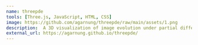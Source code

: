 ```yaml
---
name: threepde
tools: [Three.js, JavaScript, HTML, CSS]
image: https://github.com/agarnung/threepde/raw/main/assets/1.png
description:  A 3D visualization of image evolution under partial differential equations 
external_url: https://agarnung.github.io/threepde/
---
```

